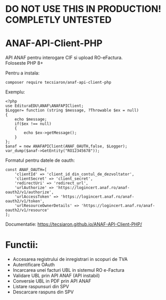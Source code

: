 # DO NOT USE THIS IN PRODUCTION! COMPLETLY UNTESTED
# ANAF-API-Client-PHP
API ANAF pentru interogare CIF si upload RO-eFactura.  
Foloseste PHP 8+  

Pentru a instala:  
```
composer require tecsiaron/anaf-api-client-php  
```
Exemplu:  
```phg
<?php  
use EdituraEDU\ANAF\ANAFAPIClient;  
$Logger= function (string $message, ?Throwable $ex = null)  
{  
	echo $message;
	if($ex !== null)
	{
		echo $ex->getMessage();
	}
};  
$anaf = new ANAFAPIClient(ANAF_OAUTH,false, $Logger);  
var_dump($anaf->GetEntity("RO12345678"));  
```
Formatul pentru datele de oauth:

```
const ANAF_OAUTH=[
    'clientId' => 'client_id_din_contul_de_dezvoltator',
    'clientSecret' => 'client_secret',
    'redirectUri' => 'redirect_url',
    'urlAuthorize' => 'https://logincert.anaf.ro/anaf-oauth2/v1/authorize',
    'urlAccessToken' => 'https://logincert.anaf.ro/anaf-oauth2/v1/token',
    'urlResourceOwnerDetails' => 'https://logincert.anaf.ro/anaf-oauth2/v1/resource'
];
```
Documentatie: https://tecsiaron.github.io/ANAF-API-Client-PHP/
# Functii:
- Accesarea registrului de inregistrari in scopuri de TVA  
- Autentificare OAuth  
- Incarcarea unei facturi UBL in sistemul RO e-Factura  
- Validare UBL prin API ANAF (API instabil)  
- Conversie UBL in PDF prin API ANAF  
- Listare raspunsuri din SPV  
- Descarcare raspuns din SPV   
